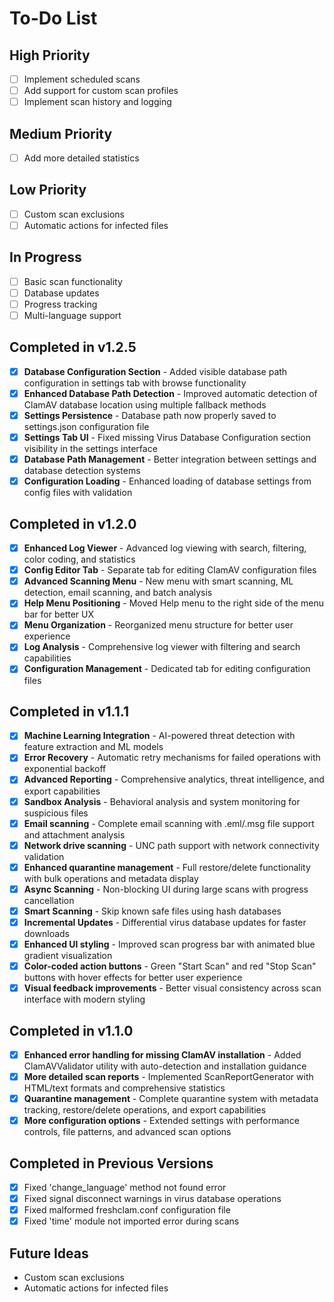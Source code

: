 # To-Do List

## High Priority

- [ ] Implement scheduled scans
- [ ] Add support for custom scan profiles
- [ ] Implement scan history and logging

## Medium Priority

- [ ] Add more detailed statistics

## Low Priority

- [ ] Custom scan exclusions
- [ ] Automatic actions for infected files

## In Progress

- [ ] Basic scan functionality
- [ ] Database updates
- [ ] Progress tracking
- [ ] Multi-language support

## Completed in v1.2.5

- [x] **Database Configuration Section** - Added visible database path configuration in settings tab with browse functionality
- [x] **Enhanced Database Path Detection** - Improved automatic detection of ClamAV database location using multiple fallback methods
- [x] **Settings Persistence** - Database path now properly saved to settings.json configuration file
- [x] **Settings Tab UI** - Fixed missing Virus Database Configuration section visibility in the settings interface
- [x] **Database Path Management** - Better integration between settings and database detection systems
- [x] **Configuration Loading** - Enhanced loading of database settings from config files with validation

## Completed in v1.2.0

- [x] **Enhanced Log Viewer** - Advanced log viewing with search, filtering, color coding, and statistics
- [x] **Config Editor Tab** - Separate tab for editing ClamAV configuration files
- [x] **Advanced Scanning Menu** - New menu with smart scanning, ML detection, email scanning, and batch analysis
- [x] **Help Menu Positioning** - Moved Help menu to the right side of the menu bar for better UX
- [x] **Menu Organization** - Reorganized menu structure for better user experience
- [x] **Log Analysis** - Comprehensive log viewer with filtering and search capabilities
- [x] **Configuration Management** - Dedicated tab for editing configuration files

## Completed in v1.1.1

- [x] **Machine Learning Integration** - AI-powered threat detection with feature extraction and ML models
- [x] **Error Recovery** - Automatic retry mechanisms for failed operations with exponential backoff
- [x] **Advanced Reporting** - Comprehensive analytics, threat intelligence, and export capabilities
- [x] **Sandbox Analysis** - Behavioral analysis and system monitoring for suspicious files
- [x] **Email scanning** - Complete email scanning with .eml/.msg file support and attachment analysis
- [x] **Network drive scanning** - UNC path support with network connectivity validation
- [x] **Enhanced quarantine management** - Full restore/delete functionality with bulk operations and metadata display
- [x] **Async Scanning** - Non-blocking UI during large scans with progress cancellation
- [x] **Smart Scanning** - Skip known safe files using hash databases
- [x] **Incremental Updates** - Differential virus database updates for faster downloads
- [x] **Enhanced UI styling** - Improved scan progress bar with animated blue gradient visualization
- [x] **Color-coded action buttons** - Green "Start Scan" and red "Stop Scan" buttons with hover effects for better user experience
- [x] **Visual feedback improvements** - Better visual consistency across scan interface with modern styling

## Completed in v1.1.0

- [x] **Enhanced error handling for missing ClamAV installation** - Added ClamAVValidator utility with auto-detection and installation guidance
- [x] **More detailed scan reports** - Implemented ScanReportGenerator with HTML/text formats and comprehensive statistics
- [x] **Quarantine management** - Complete quarantine system with metadata tracking, restore/delete operations, and export capabilities
- [x] **More configuration options** - Extended settings with performance controls, file patterns, and advanced scan options

## Completed in Previous Versions

- [x] Fixed 'change_language' method not found error
- [x] Fixed signal disconnect warnings in virus database operations
- [x] Fixed malformed freshclam.conf configuration file
- [x] Fixed 'time' module not imported error during scans

## Future Ideas

- Custom scan exclusions
- Automatic actions for infected files
